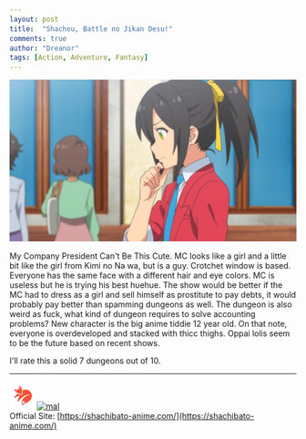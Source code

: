 ```yaml
---
layout: post
title:  "Shachou, Battle no Jikan Desu!"
comments: true
author: "Dreanor"
tags: [Action, Adventure, Fantasy]
---
```


![img](..\assets\posts\shachou.jpg)

My Company President Can't Be This Cute. MC looks like a girl and a little bit like the girl from Kimi no Na wa, but is a guy. Crotchet window is based. Everyone has the same face with a different hair and eye colors. MC is useless but he is trying his best huehue.
The show would be better if the MC had to dress as a girl and sell himself as prostitute to pay debts, it would probably pay better than spamming dungeons as well. 
The dungeon is also weird as fuck, what kind of dungeon requires to solve accounting problems? New character is the big anime tiddie 12 year old. On that note, everyone is overdeveloped and stacked with thicc thighs.
Oppai lolis seem to be the future based on recent shows.
  
I'll rate this a solid 7 dungeons out of 10.

---

[![kitsu](..\assets\kitsu.png)](https://kitsu.io/anime/shachou-battle-no-jikan-desu)[![mal](..\assets\mal.ico)](https://myanimelist.net/anime/40783/Shachou_Battle_no_Jikan_Desu)  
Official Site: [https://shachibato-anime.com/](https://shachibato-anime.com/)  